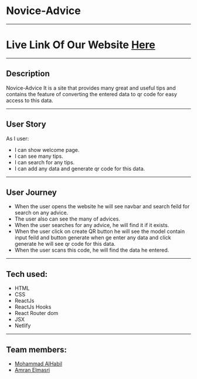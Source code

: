# Novice-Advice
---

# Live Link Of Our Website [Here](https://timely-peony-53f3a5.netlify.app/)

---
## Description 
Novice-Advice  It is a site that provides many great and useful tips and contains the feature of converting the entered data to qr code for easy access to this data.

---
## User Story 
As I user:
* I can show welcome page.
* I can see many tips.
* I can search for any tips.
* I can add any data and generate qr code for this data.

---
## User Journey
* When the user opens the website he will see navbar and search feild for search on any advice.
* The user also can see the many of advices.
* When the user searches for any advice, he will find it if it exists.
* When the user click on create QR button he will see the model contain input feild and button generate when ge enter any data and click generate he will see qr code for this data.
* When the user scans this code, he will find the data he entered.

--- 
## Tech used:
* HTML
* CSS
* ReactJs
* ReactJs Hooks
* React Router dom
* JSX
* Netlify
---
## Team members:
* [Mohammad AlHabil](https://github.com/MohammadAlHabil)
* [Amran Elmasri](https://github.com/AmranElmasri)
